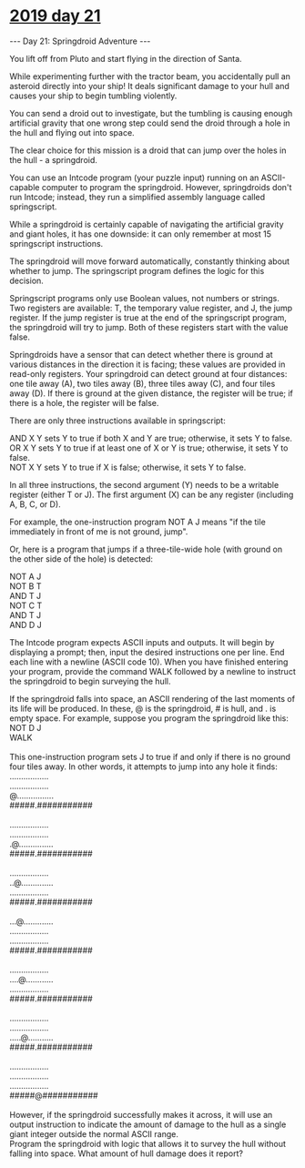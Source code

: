 # [2019 day 21](https://adventofcode.com/2019/day/21)

--- Day 21: Springdroid Adventure ---

You lift off from Pluto and start flying in the direction of Santa.

While experimenting further with the tractor beam, you accidentally pull an asteroid directly into your ship!  It deals significant damage to your hull and causes your ship to begin tumbling violently.

You can send a droid out to investigate, but the tumbling is causing enough artificial gravity that one wrong step could send the droid through a hole in the hull and flying out into space.

The clear choice for this mission is a droid that can jump over the holes in the hull - a springdroid.

You can use an Intcode program (your puzzle input) running on an ASCII-capable computer to program the springdroid. However, springdroids don't run Intcode; instead, they run a simplified assembly language called springscript.

While a springdroid is certainly capable of navigating the artificial gravity and giant holes, it has one downside: it can only remember at most 15 springscript instructions.

The springdroid will move forward automatically, constantly thinking about whether to jump.  The springscript program defines the logic for this decision.

Springscript programs only use Boolean values, not numbers or strings.  Two registers are available: T, the temporary value register, and J, the jump register.  If the jump register is true at the end of the springscript program, the springdroid will try to jump. Both of these registers start with the value false.

Springdroids have a sensor that can detect whether there is ground at various distances in the direction it is facing; these values are provided in read-only registers.  Your springdroid can detect ground at four distances: one tile away (A), two tiles away (B), three tiles away (C), and four tiles away (D). If there is ground at the given distance, the register will be true; if there is a hole, the register will be false.

There are only three instructions available in springscript:

AND X Y sets Y to true if both X and Y are true; otherwise, it sets Y to false.\
OR X Y sets Y to true if at least one of X or Y is true; otherwise, it sets Y to false.\
NOT X Y sets Y to true if X is false; otherwise, it sets Y to false.

In all three instructions, the second argument (Y) needs to be a writable register (either T or J). The first argument (X) can be any register (including A, B, C, or D).

For example, the one-instruction program NOT A J means "if the tile immediately in front of me is not ground, jump".

Or, here is a program that jumps if a three-tile-wide hole (with ground on the other side of the hole) is detected:

NOT A J\
NOT B T\
AND T J\
NOT C T\
AND T J\
AND D J

The Intcode program expects ASCII inputs and outputs.  It will begin by displaying a prompt; then, input the desired instructions one per line. End each line with a newline (ASCII code 10). When you have finished entering your program, provide the command WALK followed by a newline to instruct the springdroid to begin surveying the hull.

If the springdroid falls into space, an ASCII rendering of the last moments of its life will be produced.  In these, @ is the springdroid, # is hull, and . is empty space.  For example, suppose you program the springdroid like this:\
NOT D J\
WALK\
\
This one-instruction program sets J to true if and only if there is no ground four tiles away.  In other words, it attempts to jump into any hole it finds:\
.................\
.................\
@................\
#####.###########\
\
.................\
.................\
.@...............\
#####.###########\
\
.................\
..@..............\
.................\
#####.###########\
\
...@.............\
.................\
.................\
#####.###########\
\
.................\
....@............\
.................\
#####.###########\
\
.................\
.................\
.....@...........\
#####.###########\
\
.................\
.................\
.................\
#####@###########\
\
However, if the springdroid successfully makes it across, it will use an output instruction to indicate the amount of damage to the hull as a single giant integer outside the normal ASCII range.\
Program the springdroid with logic that allows it to survey the hull without falling into space.  What amount of hull damage does it report?